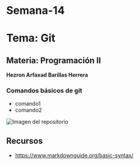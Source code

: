 # Semana-14


# Tema: Git

## Materia: Programación II

**Hezron Arfaxad Barillas Herrera**

### Comandos básicos de git

* comando1
* comando2

![Imagen del repositorio](nombre-de-la-imagen.png)

## Recursos

* https://www.markdownguide.org/basic-syntax/
